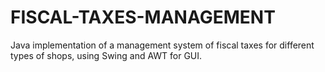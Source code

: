 # FISCAL-TAXES-MANAGEMENT
Java implementation of a management system of fiscal taxes for different types of shops, using Swing and AWT for GUI.
